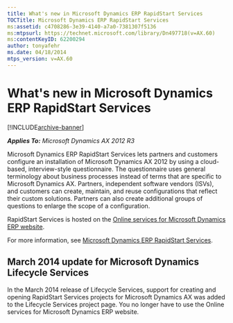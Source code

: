 ```yaml
---
title: What's new in Microsoft Dynamics ERP RapidStart Services
TOCTitle: Microsoft Dynamics ERP RapidStart Services
ms:assetid: c4708286-3e39-4140-a7a0-7381307f5136
ms:mtpsurl: https://technet.microsoft.com/library/Dn497718(v=AX.60)
ms:contentKeyID: 62200294
author: tonyafehr
ms.date: 04/18/2014
mtps_version: v=AX.60
---
```


# What's new in Microsoft Dynamics ERP RapidStart Services 


[!INCLUDE[archive-banner](includes/archive-banner.md)]


_**Applies To:** Microsoft Dynamics AX 2012 R3_

Microsoft Dynamics ERP RapidStart Services lets partners and customers configure an installation of Microsoft Dynamics AX 2012 by using a cloud-based, interview-style questionnaire. The questionnaire uses general terminology about business processes instead of terms that are specific to Microsoft Dynamics AX. Partners, independent software vendors (ISVs), and customers can create, maintain, and reuse configurations that reflect their custom solutions. Partners can also create additional groups of questions to enlarge the scope of a configuration.

RapidStart Services is hosted on the [Online services for Microsoft Dynamics ERP website](https://go.microsoft.com/fwlink/p/?linkid=141031).

For more information, see [Microsoft Dynamics ERP RapidStart Services](microsoft-dynamics-erp-rapidstart-services.md).

## March 2014 update for Microsoft Dynamics Lifecycle Services

In the March 2014 release of Lifecycle Services, support for creating and opening RapidStart Services projects for Microsoft Dynamics AX was added to the Lifecycle Services project page. You no longer have to use the Online services for Microsoft Dynamics ERP website.

  


